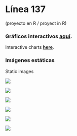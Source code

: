 # Línea 137

(proyecto en R / proyect in R)

<h3>Gráficos interactivos <b><a href='https://rpubs.com/ailuvee/648118'> aquí</a></b>.</h3>
Interactive charts <b><a href='https://rpubs.com/ailuvee/648118'> here</a></b>. 

<h3>Imágenes estáticas</h3>
Static images

<img src="https://i.ibb.co/5cgVLVK/Rplotvinculo.png"></img>

<img src="https://i.ibb.co/mXNPxrG/Rplotprovincias.png"></img>

<img src="https://i.ibb.co/J375pPP/Rplotllamadasgeneroyedad.png"></img>

<img src="https://i.ibb.co/C8wNW7D/Rplotllamadaspordelito.png"></img>

<img src="https://i.ibb.co/YyDbyW7/Rplotlugares.png"></img>

<img src="https://i.ibb.co/yqqjzrd/Rplotllamadasporgenero.png"></img>
